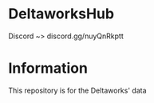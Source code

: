 # DeltaworksHub
Discord ~> discord.gg/nuyQnRkptt

# Information
This repository is for the Deltaworks' data
